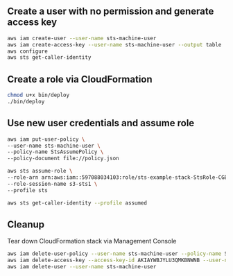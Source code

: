 ## Create a user with no permission and generate access key
```sh
aws iam create-user --user-name sts-machine-user
aws iam create-access-key --user-name sts-machine-user --output table
aws configure
aws sts get-caller-identity
```

## Create a role via CloudFormation
```sh
chmod u+x bin/deploy
./bin/deploy
```

## Use new user credentials and assume role
```sh
aws iam put-user-policy \
--user-name sts-machine-user \
--policy-name StsAssumePolicy \
--policy-document file://policy.json
```

```sh
aws sts assume-role \
--role-arn arn:aws:iam::597088034103:role/sts-example-stack-StsRole-CGBt4hkHfwZM \
--role-session-name s3-sts1 \
--profile sts
```

```sh
aws sts get-caller-identity --profile assumed
```

## Cleanup
Tear down CloudFormation stack via Management Console

```sh
aws iam delete-user-policy --user-name sts-machine-user --policy-name StsAssumePolicy
aws iam delete-access-key --access-key-id AKIAYWBJYLU3QMKBNWNB --user-name sts-machine-user
aws iam delete-user --user-name sts-machine-user
```
